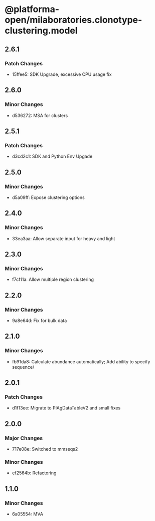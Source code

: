 # @platforma-open/milaboratories.clonotype-clustering.model

## 2.6.1

### Patch Changes

- 15ffee5: SDK Upgrade, excessive CPU usage fix

## 2.6.0

### Minor Changes

- d536272: MSA for clusters

## 2.5.1

### Patch Changes

- d3cd2c1: SDK and Python Env Upgade

## 2.5.0

### Minor Changes

- d5a09ff: Expose clustering options

## 2.4.0

### Minor Changes

- 33ea3aa: Allow separate input for heavy and light

## 2.3.0

### Minor Changes

- f7cf11a: Allow multiple region clustering

## 2.2.0

### Minor Changes

- 9a8e64d: Fix for bulk data

## 2.1.0

### Minor Changes

- fb91da8: Calculate abundance automatically; Add ability to specify sequence/

## 2.0.1

### Patch Changes

- d1f13ee: Migrate to PlAgDataTableV2 and small fixes

## 2.0.0

### Major Changes

- 717e08e: Switched to mmseqs2

### Minor Changes

- ef2564b: Refactoring

## 1.1.0

### Minor Changes

- 6a05554: MVA
